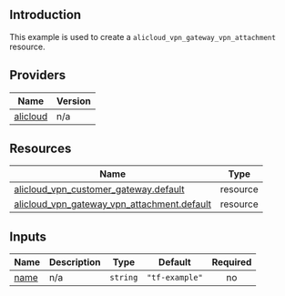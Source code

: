 <!-- BEGIN_TF_DOCS -->
## Introduction

This example is used to create a `alicloud_vpn_gateway_vpn_attachment` resource.

## Providers

| Name | Version |
|------|---------|
| <a name="provider_alicloud"></a> [alicloud](#provider\_alicloud) | n/a |

## Resources

| Name | Type |
|------|------|
| [alicloud_vpn_customer_gateway.default](https://registry.terraform.io/providers/aliyun/alicloud/latest/docs/resources/vpn_customer_gateway) | resource |
| [alicloud_vpn_gateway_vpn_attachment.default](https://registry.terraform.io/providers/aliyun/alicloud/latest/docs/resources/vpn_gateway_vpn_attachment) | resource |

## Inputs

| Name | Description | Type | Default | Required |
|------|-------------|------|---------|:--------:|
| <a name="input_name"></a> [name](#input\_name) | n/a | `string` | `"tf-example"` | no |
<!-- END_TF_DOCS -->    